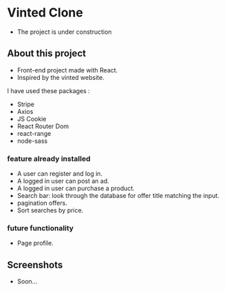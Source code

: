 # Vinted Clone

- The project is under construction

## About this project

- Front-end project made with React.
- Inspired by the vinted website.

I have used these packages :

- Stripe
- Axios
- JS Cookie
- React Router Dom
- react-range
- node-sass

### feature already installed

- A user can register and log in.
- A logged in user can post an ad.
- A logged in user can purchase a product.
- Search bar: look through the database for offer title matching the input.
- pagination offers.
- Sort searches by price.

### future functionality

- Page profile.

## Screenshots

- Soon...
